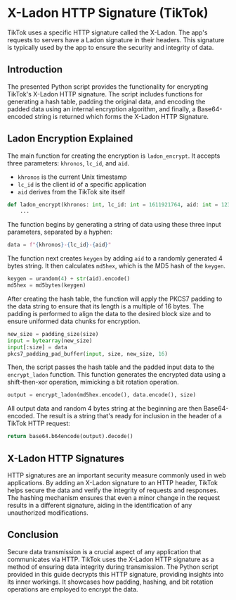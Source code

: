 # X-Ladon HTTP Signature (TikTok)

TikTok uses a specific HTTP signature called the X-Ladon. The app's requests to servers have a Ladon signature in their headers. This signature is typically used by the app to ensure the security and integrity of data.

## Introduction

The presented Python script provides the functionality for encrypting TikTok's X-Ladon HTTP signature. The script includes functions for generating a hash table, padding the original data, and encoding the padded data using an internal encryption algorithm, and finally, a Base64-encoded string is returned which forms the X-Ladon HTTP Signature.

## Ladon Encryption Explained

The main function for creating the encryption is `ladon_encrypt`. It accepts three parameters: `khronos`, `lc_id`, and `aid`.

- `khronos` is the current Unix timestamp
- `lc_id` is the client id of a specific application 
- `aid` derives from the TikTok site itself

```python
def ladon_encrypt(khronos: int, lc_id: int = 1611921764, aid: int = 1233) -> str:
    ...
```

The function begins by generating a string of data using these three input parameters, separated by a hyphen:

```python
data = f"{khronos}-{lc_id}-{aid}"
```

The function next creates `keygen` by adding `aid` to a randomly generated 4 bytes string. It then calculates `md5hex`, which is the MD5 hash of the `keygen`.

```python
keygen = urandom(4) + str(aid).encode()
md5hex = md5bytes(keygen)
```
After creating the hash table, the function will apply the PKCS7 padding to the data string to ensure that its length is a multiple of 16 bytes. The padding is performed to align the data to the desired block size and to ensure uniformed data chunks for encryption.

```python
new_size = padding_size(size)
input = bytearray(new_size)
input[:size] = data
pkcs7_padding_pad_buffer(input, size, new_size, 16)
```
Then, the script passes the hash table and the padded input data to the `encrypt_ladon` function. This function generates the encrypted data using a shift-then-xor operation, mimicking a bit rotation operation.

```python
output = encrypt_ladon(md5hex.encode(), data.encode(), size)
```
All output data and random 4 bytes string at the beginning are then Base64-encoded. The result is a string that's ready for inclusion in the header of a TikTok HTTP request:

```python
return base64.b64encode(output).decode()
```

## X-Ladon HTTP Signatures
HTTP signatures are an important security measure commonly used in web applications. By adding an X-Ladon signature to an HTTP header, TikTok helps secure the data and verify the integrity of requests and responses. The hashing mechanism ensures that even a minor change in the request results in a different signature, aiding in the identification of any unauthorized modifications.

## Conclusion
Secure data transmission is a crucial aspect of any application that communicates via HTTP. TikTok uses the X-Ladon HTTP signature as a method of ensuring data integrity during transmission. The Python script provided in this guide decrypts this HTTP signature, providing insights into its inner workings. It showcases how padding, hashing, and bit rotation operations are employed to encrypt the data.
